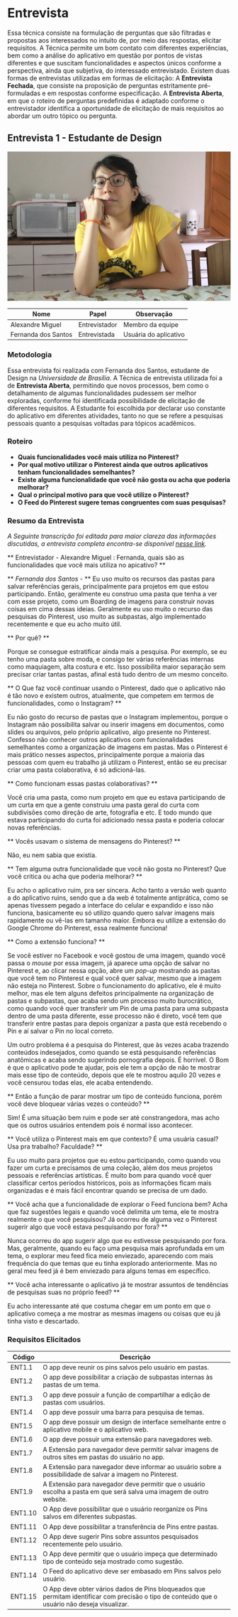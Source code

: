 # Entrevista

Essa técnica consiste na formulação de perguntas que são filtradas e propostas aos interessados no intuito de, por meio das respostas, elicitar requisitos. A Técnica permite um bom contato com diferentes experiências, bem como a análise do aplicativo em questão por pontos de vistas diferentes e que suscitam funcionalidades e aspectos únicos conforme a perspectiva, ainda que subjetiva, do interessado entrevistado. Existem duas formas de entrevistas utilizadas em formas de elicitação: A **Entrevista Fechada**, que consiste na proposição de perguntas estritamente pré-formuladas e em respostas conforme especificação. A **Entrevista Aberta**, em que o roteiro de perguntas predefinidas é adaptado conforme o entrevistador identifica a oportunidade de elicitação de mais requisitos ao abordar um outro tópico ou pergunta.


## Entrevista 1 - Estudante de Design

![Screenshot](img/entrevista_1.PNG)

| Nome | Papel | Observação |
|--|--|--|
| Alexandre Miguel | Entrevistador | Membro da equipe |
| Fernanda dos Santos | Entrevistada | Usuária do aplicativo |

### Metodologia

Essa entrevista foi realizada com Fernanda dos Santos, estudante de Design na _Universidade de Brasília_. A Técnica de entrevista utilizada foi a de **Entrevista Aberta**, permitindo que novos processos, bem como o detalhamento de algumas funcionalidades pudessem ser melhor exploradas, conforme foi identificada possibilidade de elicitação de diferentes requisitos. A Estudante foi escolhida por declarar uso constante do aplicativo em diferentes atividades, tanto no que se refere a pesquisas pessoais quanto a pesquisas voltadas para tópicos acadêmicos.

### Roteiro     

 * **Quais funcionalidades você mais utiliza no Pinterest?**
 * **Por qual motivo utilizar o Pinterest ainda que outros aplicativos tenham funcionalidades semelhantes?**
 * **Existe alguma funcionalidade que você não gosta ou acha que poderia melhorar?**
 * **Qual o principal motivo para que você utilize o Pinterest?**
 * **O Feed do Pinterest sugere temas congruentes com suas pesquisas?**

### Resumo da Entrevista

_A Seguinte transcrição foi editada para maior clareza das informações discutidas, a entrevista completa encontra-se disponível [nesse link](https://www.youtube.com/watch?v=1qWvLpRLVLQ)._


** Entrevistador - Alexandre Miguel  : Fernanda, quais são as funcionalidades que você mais utiliza no apicativo? **

 ** _Fernanda dos Santos_ - ** Eu uso muito os recursos das pastas para salvar referências gerais, principalmente para projetos em que estou participando. Então, geralmente eu construo uma pasta que tenha a ver com esse projeto, como um Boarding de imagens para construir novas coisas em cima dessas ideias. Geralmente eu uso muito o recurso das pesquisas do Pinterest, uso muito as subpastas, algo implementado recentemente e que eu acho muito útil.

** Por quê? **

 Porque se consegue estratificar ainda mais a pesquisa. Por exemplo, se eu tenho uma pasta sobre moda, e consigo ter várias referências internas como maquiagem, alta costura e etc. Isso possibilita maior separação sem precisar criar tantas pastas, afinal está tudo dentro de um mesmo conceito.

** O Que faz você continuar usando o Pinterest, dado que o aplicativo não é tão novo e existem outros, atualmente, que competem em termos de funcionalidades, como o Instagram? **

 Eu não gosto do recurso de pastas que o Instagram implementou, porque o Instagram não possibilita salvar ou inserir imagens em documentos, como slides ou arquivos, pelo próprio aplicativo, algo presente no Pinterest. Confesso não conhecer outros aplicativos com funcionalidades semelhantes como a organização de imagens em pastas. Mas o Pinterest é mais prático nesses aspectos, principalmente porque a maioria das pessoas com quem eu trabalho já utilizam o Pinterest, então se eu precisar criar uma pasta colaborativa, é só adicioná-las.

** Como funcionam essas pastas colaborativas? **

 Você cria uma pasta, como num projeto em que eu estava participando de um curta em que a gente construiu uma pasta geral do curta com subdivisões como direção de arte, fotografia e etc. E todo mundo que estava participando do curta foi adicionado nessa pasta e poderia colocar novas referências.

** Vocês usavam o sistema de mensagens do Pinterest? **

 Não, eu nem sabia que existia.

** Tem alguma outra funcionalidade que você não gosta no Pinterest? Que você critica ou acha que poderia melhorar? **

 Eu acho o aplicativo ruim, pra ser sincera. Acho tanto a versão web quanto a do aplicativo ruins, sendo que a da web é totalmente antiprática, como se apenas tivessem pegado a interface do celular e expandido e isso não funciona, basicamente eu só utilizo quando quero salvar imagens mais rapidamente ou vê-las em tamanho maior. Embora eu utilize a extensão do Google Chrome do Pinterest, essa realmente funciona!

** Como a extensão funciona? **

 Se você estiver no Facebook e você gostou de uma imagem, quando você passa o _mouse_ por essa imagem, já aparece uma opção de salvar no Pinterest e, ao clicar nessa opção, abre um _pop-up_ mostrando as pastas que você tem no Pinterest e qual você quer salvar, mesmo que a imagem não esteja no Pinterest. Sobre o funcionamento do aplicativo, ele é muito melhor, mas ele tem alguns defeitos principalmente na organização de pastas e subpastas, que acaba sendo um processo muito burocrático, como quando você quer transferir um Pin de uma pasta para uma subpasta dentro de uma pasta diferente, esse processo não é direto, você tem que transferir entre pastas para depois organizar a pasta que está recebendo o Pin e aí salvar o Pin no local correto.

 Um outro problema é a pesquisa do Pinterest, que às vezes acaba trazendo conteúdos indesejados, como quando se está pesquisando referências anatômicas e acaba sendo sugerindo pornografia depois. É horrível. O Bom é que o aplicativo pode te ajudar, pois ele tem a opção de não te mostrar mais esse tipo de conteúdo, depois que ele te mostrou aquilo 20 vezes e você censurou todas elas, ele acaba entendendo.

** Então a função de parar mostrar um tipo de conteúdo funciona, porém você deve bloquear várias vezes o conteúdo? **

 Sim! É uma situação bem ruim e pode ser até constrangedora, mas acho que os outros usuários entendem pois é normal isso acontecer.

**  Você utiliza o Pinterest mais em que contexto? É uma usuária casual? Usa pra trabalho? Faculdade? **

 Eu uso muito para projetos que eu estou participando, como quando vou fazer um curta e precisamos de uma coleção, além dos meus projetos pessoais e referências artísticas. É muito bom para quando você quer classificar certos períodos históricos, pois as informações ficam mais organizadas e é mais fácil encontrar quando se precisa de um dado.

** Você acha que a funcionalidade de explorar o Feed funciona bem? Acha que faz sugestões legais e quando você delimita um tema, ele te mostra realmente o que você pesquisou? Já ocorreu de alguma vez o Pinterest sugerir algo que você estava pesquisando por fora? **

 Nunca ocorreu do app sugerir algo que eu estivesse pesquisando por fora. Mas, geralmente, quando eu faço uma pesquisa mais aprofundada em um tema, o explorar meu feed fica meio enviezado, aparecendo com mais frequência do que temas que eu tinha explorado anteriormente. Mas no geral meu feed já é bem enviezado para alguns temas em específico.

** Você acha interessante o aplicativo já te mostrar assuntos de tendências de pesquisas suas no próprio feed? **

 Eu acho interessante até que costuma chegar em um ponto em que o aplicativo começa a me mostrar as mesmas imagens ou coisas que eu já tinha visto e descartado.


### Requisitos Elicitados

| Código | Descrição |
|--|--|
| ENT1.1 | O app deve reunir os pins salvos pelo usuário em pastas.|
| ENT1.2 | O app deve possibilitar a criação de subpastas internas às pastas de um tema. |
| ENT1.3 | O app deve possuir a função de compartilhar a edição de pastas com usuários. |
| ENT1.4 | O app deve possuir uma barra para pesquisa de temas. |
| ENT1.5 | O app deve possuir um design de interface semelhante entre o aplicativo mobile e o aplicativo web. |
| ENT1.6 | O app deve possuir uma extensão para navegadores web. |
| ENT1.7 | A Extensão para navegador deve permitir salvar imagens de outros sites em pastas do usuário no app.|
| ENT1.8 | A Extensão para navegador deve informar ao usuário sobre a possibilidade de salvar a imagem no Pinterest. |
| ENT1.9 | A Extensão para navegador deve permitir que o usuário escolha a pasta em que será salva uma imagem de outro website. |
| ENT1.10 | O App deve possibilitar que o usuário reorganize os Pins salvos em diferentes subpastas. |
| ENT1.11 | O App deve possibilitar a transferência de Pins entre pastas. |
| ENT1.12 | O App deve sugerir Pins sobre assuntos pesquisados recentemente pelo usuário. |
| ENT1.13 | O App deve permitir que o usuário impeça que determinado tipo de conteúdo seja mostrado como sugestão. |
| ENT1.14 | O Feed do aplicativo deve ser embasado em Pins salvos pelo usuário. |
| ENT1.15 | O App deve obter vários dados de Pins bloqueados que permitam identificar com precisão o tipo de conteúdo que o usuário não deseja visualizar.|
